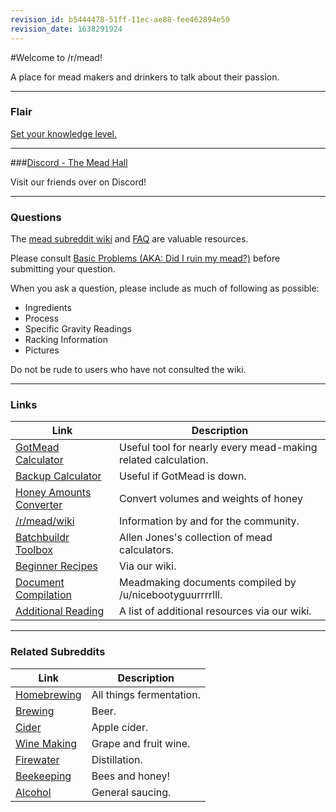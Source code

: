 ```yaml
---
revision_id: b5444478-51ff-11ec-ae88-fee462894e59
revision_date: 1638291924
---
```


#Welcome to /r/mead!

A place for mead makers and drinkers to talk about their passion.

---

### Flair

[Set your knowledge level.](http://www.reddit.com/r/mead/comments/ot32d/news_improvements_on_look_of_rmead/)

---

###[Discord - The Mead Hall](https://discord.gg/x6YHsWp) 

Visit our friends over on Discord!

---

### Questions

The [mead subreddit wiki](http://www.reddit.com/r/mead/wiki) and [FAQ](/index#wiki_f.a.q.) are valuable resources.

Please consult [Basic Problems (AKA: Did I ruin my mead?)](/faq/basic_problems) before submitting your question.

When you ask a question, please include as much of following as possible:

* Ingredients
* Process
* Specific Gravity Readings
* Racking Information
* Pictures

Do not be rude to users who have not consulted the wiki.

---

### Links

Link | Description
---|---
[GotMead Calculator](http://gotmead.com/blog/the-mead-calculator/)| Useful tool for nearly every mead-making related calculation.
[Backup Calculator](http://meadcalc.freevar.com/) | Useful if GotMead is down.
[Honey Amounts Converter](http://convert-to.com/246/honey-amounts-converter.html) | Convert volumes and weights of honey
[/r/mead/wiki](/index)| Information by and for the community.
[Batchbuildr Toolbox](http://www.meadmakr.com/the-meadmakrs-toolbox/) | Allen Jones's collection of mead calculators.
[Beginner Recipes](/recipes) | Via our wiki.
[Document Compilation](https://drive.google.com/drive/u/0/folders/0BwMEz0IKBaldQVlYblhWc29SR2FiWVZMX0FKUTlfZw#) | Meadmaking documents compiled by /u/nicebootyguurrrrlll.
[Additional Reading](/resources/reading_list) | A list of additional resources via our wiki.

---

### Related Subreddits

Link | Description
---|---
[Homebrewing](http://www.reddit.com/r/homebrewing/)| All things fermentation.
[Brewing](http://www.reddit.com/r/brewing/)| Beer.
[Cider](http://www.reddit.com/r/cider) | Apple cider.
[Wine Making](http://www.reddit.com/r/winemaking/) | Grape and fruit wine.
[Firewater](http://www.reddit.com/r/firewater/) | Distillation.
[Beekeeping](http://www.reddit.com/r/beekeeping/)| Bees and honey!
[Alcohol](http://www.reddit.com/r/alcohol/)| General saucing.